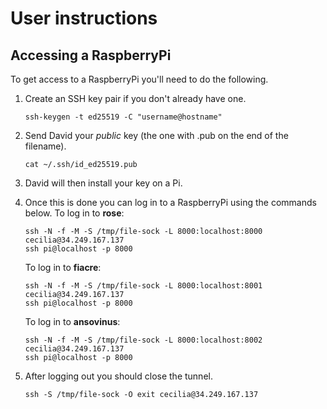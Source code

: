 # User instructions

## Accessing a RaspberryPi

To get access to a RaspberryPi you'll need to do the following.

1. Create an SSH key pair if you don't already have one.

   ```
   ssh-keygen -t ed25519 -C "username@hostname"
   ```
2. Send David your *public* key (the one with .pub on the end of the filename).
   ```
   cat ~/.ssh/id_ed25519.pub
   ```
3. David will then install your key on a Pi.
4. Once this is done you can log in to a RaspberryPi using the commands below.
   To log in to **rose**:
   ```
   ssh -N -f -M -S /tmp/file-sock -L 8000:localhost:8000 cecilia@34.249.167.137
   ssh pi@localhost -p 8000
   ```
   To log in to **fiacre**:
   ```
   ssh -N -f -M -S /tmp/file-sock -L 8000:localhost:8001 cecilia@34.249.167.137
   ssh pi@localhost -p 8000
   ```
   To log in to **ansovinus**:
   ```
   ssh -N -f -M -S /tmp/file-sock -L 8000:localhost:8002 cecilia@34.249.167.137
   ssh pi@localhost -p 8000
   ```
5. After logging out you should close the tunnel.
   ```
   ssh -S /tmp/file-sock -O exit cecilia@34.249.167.137
   ```

